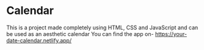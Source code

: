 # Calendar
This is a project made completely using HTML, CSS and JavaScript and can be used as an aesthetic calendar
You can find the app on- https://your-date-calendar.netlify.app/